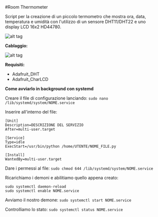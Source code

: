 #Room Thermometer

Script per la creazione di un piccolo termometro che mostra ora, data, temperatura e umidità con l'utilizzo di un sensore DHT11/DHT22 e uno display LCD 16x2 HD44780.

![alt tag](https://github.com/Nicuz/Room_Thermometer/blob/master/images/display_data.jpg)

**Cablaggio:**

![alt tag](https://github.com/Nicuz/Room_Thermometer/blob/master/images/Raspberry%20Pi%2016x2%20LCD%20HD44780.png)

**Requisiti:**
* Adafruit_DHT
* Adafruit_CharLCD

**Come avviarlo in background con systemd**

Creare il file di configurazione lanciando:
`sudo nano /lib/systemd/system/NOME.service`

Inserire all'interno del file:
```
[Unit]
Description=DESCRIZIONE DEL SERVIZIO
After=multi-user.target

[Service]
Type=idle
ExecStart=/usr/bin/python /home/UTENTE/NOME_FILE.py

[Install]
WantedBy=multi-user.target
```
Dare i permessi al file:
`sudo chmod 644 /lib/systemd/system/NOME.service`

Ricarichiamo i demoni e abilitiamo quello appena creato:
```
sudo systemctl daemon-reload
sudo systemctl enable NOME.service
```
Avviamo il nostro demone:
`sudo systemctl start NOME.service`

Controlliamo lo stato:
`sudo systemctl status NOME.service`
